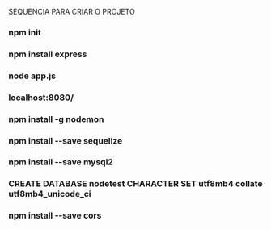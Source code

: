 SEQUENCIA PARA CRIAR O PROJETO

### npm init

### npm install express

### node app.js

### localhost:8080/

### npm install -g nodemon

### npm install --save sequelize

### npm install --save mysql2

### CREATE DATABASE nodetest CHARACTER SET utf8mb4 collate utf8mb4_unicode_ci

### npm install --save cors